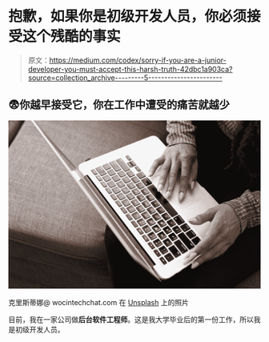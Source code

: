 # 抱歉，如果你是初级开发人员，你必须接受这个残酷的事实

> 原文：<https://medium.com/codex/sorry-if-you-are-a-junior-developer-you-must-accept-this-harsh-truth-42dbc1a903ca?source=collection_archive---------5----------------------->

## 😨你越早接受它，你在工作中遭受的痛苦就越少

![](img/dece9c9003384ab8b94b55a71545d50b.png)

克里斯蒂娜@ wocintechchat.com 在 [Unsplash](https://unsplash.com?utm_source=medium&utm_medium=referral) 上的照片

目前，我在一家公司做**后台软件工程师**。这是我大学毕业后的第一份工作，所以我是初级开发人员。